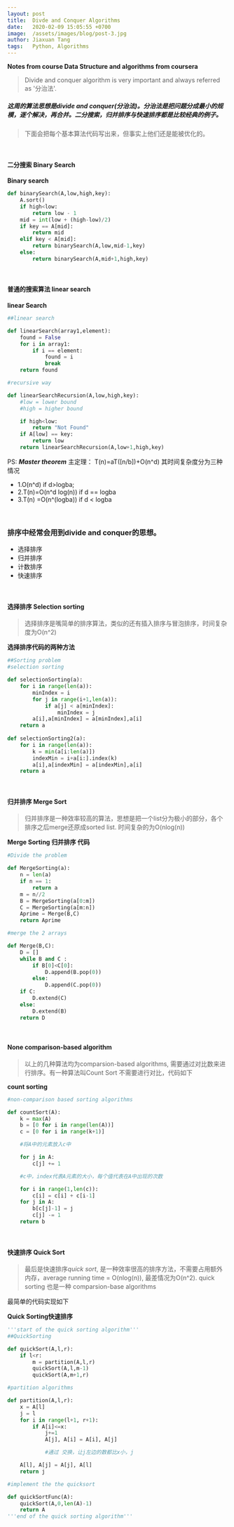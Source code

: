 ```yaml
---
layout: post
title:  Divde and Conquer Algorithms
date:   2020-02-09 15:05:55 +0700
image:  /assets/images/blog/post-3.jpg
author: Jiaxuan Tang
tags:   Python, Algorithms
---
```

**Notes from course Data Structure and algorithms from coursera**

> Divide and conquer algorithm is very important and always referred as '分治法'.

##### 这周的算法思想是divide and conquer(分治法)。分治法是把问题分成最小的规模，逐个解决，再合并。二分搜索，归并排序与快速排序都是比较经典的例子。

>下面会把每个基本算法代码写出来，但事实上他们还是能被优化的。


<br>

#### 二分搜索 Binary Search

**Binary search**
```python
def binarySearch(A,low,high,key):
    A.sort()
    if high<low:
        return low - 1
    mid = int(low + (high-low)/2)
    if key == A[mid]:
        return mid
    elif key < A[mid]:
        return binarySearch(A,low,mid-1,key)
    else:
        return binarySearch(A,mid+1,high,key)

```
<br>

#### 普通的搜索算法 linear search

**linear Search**
```python
##linear search

def linearSearch(array1,element):
    found = False
    for i in array1:
        if i == element:
            found = i
            break
    return found

#recursive way

def linearSearchRecursion(A,low,high,key):
    #low = lower bound
    #high = higher bound

    if high<low:
        return "Not Found"
    if A[low] == key:
        return low
    return linearSearchRecursion(A,low+1,high,key)
```


PS: ***Master theorem*** 主定理：
T(n)=aT([n/b])+O(n^d)
其时间复杂度分为三种情况
- 1.O(n^d) if d>logba; 
- 2.T(n)=O(n^d log(n)) if d == logba 
- 3.T(n) =O(n^(logba)) if d < logba

<br>

### 排序中经常会用到divide and conquer的思想。

- 选择排序
- 归并排序
- 计数排序
- 快速排序

<br>

#### 选择排序 Selection sorting

> 选择排序是嘴简单的排序算法，类似的还有插入排序与冒泡排序，时间复杂度为O(n^2)

**选择排序代码的两种方法**

```python
##Sorting problem
#selection sorting 

def selectionSorting(a):
    for i in range(len(a)):
        minIndex = i
        for j in range(i+1,len(a)):
            if a[j] < a[minIndex]:
                minIndex = j
        a[i],a[minIndex] = a[minIndex],a[i]
    return a
        
def selectionSorting2(a):
    for i in range(len(a)):
        k = min(a[i:len(a)])
        indexMin = i+a[i:].index(k)
        a[i],a[indexMin] = a[indexMin],a[i]
    return a
```

<br>

#### 归并排序 Merge Sort

> 归并排序是一种效率较高的算法，思想是把一个list分为极小的部分，各个排序之后merge还原成sorted list. 时间复杂的为O(nlog(n))

**Merge Sorting 归并排序 代码**

```python
#Divide the problem

def MergeSorting(a):
    n = len(a)
    if n == 1:
        return a
    m = n//2
    B = MergeSorting(a[0:m])
    C = MergeSorting(a[m:n])
    Aprime = Merge(B,C)
    return Aprime

#merge the 2 arrays

def Merge(B,C):
    D = []
    while B and C :
        if B[0]<C[0]:
            D.append(B.pop(0))
        else:
            D.append(C.pop(0))
    if C:
        D.extend(C)
    else:
        D.extend(B)
    return D
```
<br>



#### None comparison-based algorithm 

> 以上的几种算法均为comparsion-based algorithms, 需要通过对比数来进行排序。有一种算法叫Count Sort 不需要进行对比，代码如下

**count sorting**

```python
#non-comparison based sorting algorithms

def countSort(A):
    k = max(A)
    b = [0 for i in range(len(A))]
    c = [0 for i in range(k+1)]

    #将A中的元素放入c中

    for j in A:
        c[j] += 1

    #c中，index代表A元素的大小，每个值代表在A中出现的次数

    for i in range(1,len(c)):
        c[i] = c[i] + c[i-1]
    for j in A:
        b[c[j]-1] = j
        c[j] -= 1
    return b
```

<br>

#### 快速排序 Quick Sort

>最后是快速排序*quick sort*, 是一种效率很高的排序方法，不需要占用额外内存，average running time = O(nlog(n)), 最差情况为O(n^2). quick sorting 也是一种 comparsion-base algorithms 

最简单的代码实现如下

**Quick Sorting快速排序**

```python
'''start of the quick sorting algorithm'''
##QuickSorting

def quickSort(A,l,r):
    if l<r:
        m = partition(A,l,r)
        quickSort(A,l,m-1)
        quickSort(A,m+1,r)

#partition algorithms

def partition(A,l,r):
    x = A[l]
    j = l
    for i in range(l+1, r+1):
        if A[i]<=x:
            j+=1
            A[j], A[i] = A[i], A[j]

            #通过 交换，让j左边的数都比x小，j

    A[l], A[j] = A[j], A[l]
    return j

#implement the the quicksort

def quickSortFunc(A):
    quickSort(A,0,len(A)-1)
    return A
'''end of the quick sorting algorithm'''

```
